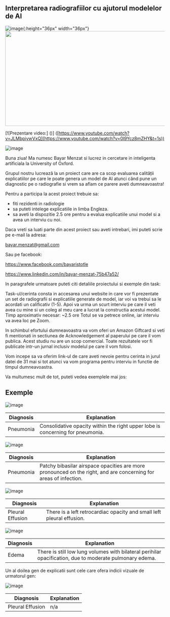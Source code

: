 ## Interpretarea radiografiilor cu ajutorul modelelor de AI
![image](https://github.com/bayarovici/radiology_nle/assets/33934892/4b3a1c98-a4e8-4316-92bd-ceb8368c0c22){:height="36px" width="36px"}
<img src="[[https://mma.prnewswire.com/media/1513369/Educative_Logo.jpg](https://github.com/bayarovici/radiology_nle/assets/33934892/4b3a1c98-a4e8-4316-92bd-ceb8368c0c22)](https://github.com/bayarovici/radiology_nle/assets/33934892/4b3a1c98-a4e8-4316-92bd-ceb8368c0c22)"  width="600" height="300">

 [![Prezentare video:]
()]
([https://www.youtube.com/watch?v=JLMbpiywVxQ](https://www.youtube.com/watch?v=0l9Ycz8mZHY&t=1s))

![image](https://github.com/bayarovici/radiology_nle/assets/33934892/44a682b0-a296-4afb-9b74-589dbe3ea2c9)




Buna ziua! Ma numesc Bayar Menzat si lucrez in cercetare in inteligenta artificiala la University of Oxford.  

Grupul nostru lucrează la un proiect care are ca scop evaluarea calității explicatiilor pe care le poate genera un model de AI atunci când pune un diagnostic pe o radiografie si vrem sa aflam ce parere aveti dumneavoastra!


Pentru a participa la acest proiect trebuie sa:
- fiti rezidenti in radiologie 
- sa puteti intelege explicatiile in limba Engleza.
- sa aveti la dispozitie 2.5 ore pentru a evalua explicatiile unui model si a avea un interviu cu noi.

Daca vreti sa luati parte din acest proiect sau aveti intrebari, imi puteti scrie pe e-mail la adresa:

bayar.menzat@gmail.com

Sau pe facebook:

https://www.facebook.com/bayaristotle

https://www.linkedin.com/in/bayar-menzat-75b47a52/

In paragrafele urmatoare puteti citi detaliile proiectului si exemple din task:


Task-ul/cerinta consta in accesarea unui website in care vor fi prezentate un set de radiografii si explicatiile generate de model, iar voi va trebui sa le acordati un calificativ (1-5). Apoi va urma un scurt interviu pe care il veti avea cu mine si un coleg al meu care a lucrat la constructia acestui model.
Timp aproximativ necesar: ~2.5 ore
Totul se va petrece online, iar interviu va avea loc pe Zoom. 


In schimbul efortului dumneavoastra va vom oferi un Amazon Giftcard si veti fi mentionati in sectiunea de Acknowledgement al paperului pe care il vom publica. Acest studiu nu are un scop comercial. Toate rezultatele vor fi publicate intr-un jurnal inclusiv modelul pe care il vom folosi.


Vom incepe sa va oferim link-ul de care aveti nevoie pentru cerinta in jurul datei de 31 mai si tot atunci va vom programa pentru interviu in functie de timpul dumneavoastra.

Va multumesc mult de tot, puteti vedea exemplele mai jos:
## Exemple 

![image](https://user-images.githubusercontent.com/33934892/236748949-5df05b85-8d80-4080-be38-d02be02e09ff.png)


| Diagnosis | Explanation |
| --- | --- |
| Pneumonia | Consolidative opacity within the right upper lobe is concerning for pneumonia. |




![image](https://user-images.githubusercontent.com/33934892/236750416-d5b7bd49-1f42-46fe-bf56-9e7cb30b88a4.png)


| Diagnosis | Explanation |
| --- | --- |
| Pneumonia | Patchy bibasilar airspace opacities are more pronounced on the right, and are concerning for areas of infection. |



![image](https://user-images.githubusercontent.com/33934892/236750396-47e4d792-5c1d-4e2d-86d1-f3e2543625a1.png)


| Diagnosis | Explanation |
| --- | --- |
| Pleural Effusion | There is a left retrocardiac opacity and small left pleural effusion. |






![image](https://user-images.githubusercontent.com/33934892/236750355-c9bdc51c-2ffa-4dad-ad4c-395d2b1cb970.png)


| Diagnosis | Explanation |
| --- | --- |
| Edema | There is still low lung volumes with bilateral perihilar opacification, due to moderate pulmonary edema. |




Un al doilea gen de explicatii sunt cele care ofera indicii vizuale de urmatorul gen:

![image](https://user-images.githubusercontent.com/33934892/236856238-1f3f0956-f042-4910-98e5-43b686982c82.png)

| Diagnosis | Explanation |
| --- | --- |
| Pleural Effusion |  n/a |
